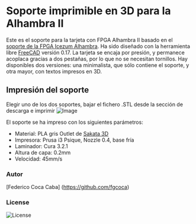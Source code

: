 # **Soporte imprimible en 3D para la Alhambra II** 

Este es el soporte para la tarjeta con FPGA Alhambra II basado en el [soporte de la FPGA Icezum Alhambra](https://github.com/FPGAwars/Icezum-Alhambra-3D-support/wiki). 
Ha sido diseñado con la herramienta libre [FreeCAD](http://www.freecadweb.org/)  versión 0.17. 
La tarjeta se encaja por presión, y permanece acoplaca gracias a dos pestañas, por lo que no se necesitan tornillos. 
Hay disponibles dos versiones: una minimalista, que sólo contiene el soporte, y otra mayor, con textos impresos en 3D.

## **Impresión del soporte**
Elegir uno de los dos soportes, bajar el fichero .STL desde la sección de descarga e imprimir
![Image][1] 

 [1]: https://github.com/fgcoca/FPGA_Alhambra_II/blob/master/alhambra-II-3D-support/fhotos/Soporte-3D-mini.png

El soporte se ha impreso con los siguientes parámetros:

* Material: PLA gris Outlet de [Sakata 3D](https://sakata3d.com/gb/)
* Impresora: Prusa i3 Psique, Nozzle 0.4, base fría
* Laminador: Cura 3.2.1
* Altura de capa: 0.2mm
* Velocidad: 45mm/s


### **Autor**

[Federico Coca Caba] (https://github.com/fgcoca)

### **License**
![License][88]

 [88]: https://github.com/fgcoca/3D-Design_Robots_Other/blob/master/Lapicero/Licencia/licencia.png
